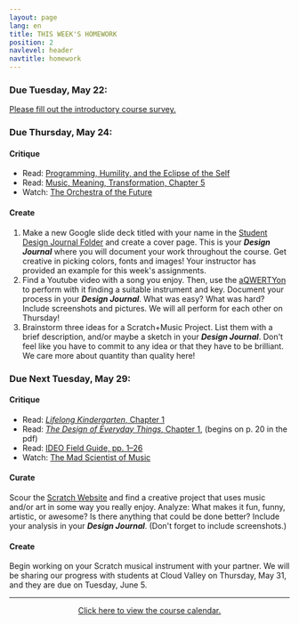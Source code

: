 ```yaml
---
layout: page
lang: en
title: THIS WEEK'S HOMEWORK
position: 2
navlevel: header
navtitle: homework
---
```

### Due Tuesday, May 22:
[Please fill out the introductory course survey.](https://goo.gl/forms/Hc11i0FycFeF6Dbt1)

### Due Thursday, May 24:
#### Critique
* Read: [Programming, Humility, and the Eclipse of the Self](https://drive.google.com/open?id=1C2lfLAJ0Qm8_o_FLdfVCCpVaijby1Hqx)
* Read: [Music, Meaning, Transformation, Chapter 5](https://drive.google.com/open?id=1nTz9PQF24GHVpRCbPPUlUK0wv3n1mDOz)
* Watch: [The Orchestra of the Future](https://www.ted.com/talks/ge_wang_the_diy_orchestra_of_the_future)

#### Create
1. Make a new Google slide deck titled with your name in the [Student Design Journal Folder](https://drive.google.com/open?id=1GS1H-5JEHPHAe8OgHM3DpHbzuXnvfvWx) and create a cover page. This is your ***Design Journal*** where you will document your work throughout the course. Get creative in picking colors, fonts and images! Your instructor has provided an example for this week's assignments.
2. Find a Youtube video with a song you enjoy. Then, use the [aQWERTYon](https://apps.musedlab.org/aqwertyon/) to perform with it finding a suitable instrument and key. Document your process in your ***Design Journal***. What was easy? What was hard? Include screenshots and pictures. We will all perform for each other on Thursday!
3. Brainstorm three ideas for a Scratch+Music Project. List them with a brief description, and/or maybe a sketch in your ***Design Journal***. Don't feel like you have to commit to any idea or that they have to be brilliant. We care more about quantity than quality here!

### Due Next Tuesday, May 29:
#### Critique
* Read: [*Lifelong Kindergarten*, Chapter 1](https://drive.google.com/open?id=1T3XMAZ_k5On9gF6o8m2KSqIBtCMLx80_)
* Read: [*The Design of Everyday Things*, Chapter 1](https://drive.google.com/open?id=1RUOBMvSxUY9QhSlO4MmMfIESz_LbzKaH), (begins on p. 20 in the pdf)
* Read: [IDEO Field Guide, pp. 1–26](https://drive.google.com/open?id=1sRnx_Wmyi7MgkJY4VkEiR-4W_DHxqtRS)
* Watch: [The Mad Scientist of Music](https://www.ted.com/talks/mark_applebaum_the_mad_scientist_of_music)

#### Curate
Scour the [Scratch Website](https://scratch.mit.edu) and find a creative project that uses music and/or art in some way you really enjoy. Analyze: What makes it fun, funny, artistic, or awesome? Is there anything that could be done better? Include your analysis in your ***Design Journal***. (Don't forget to include screenshots.)

#### Create
Begin working on your Scratch musical instrument with your partner. We will be sharing our progress with students at Cloud Valley on Thursday, May 31, and they are due on Tuesday, June 5.

***
<center><a href='https://docs.google.com/spreadsheets/d/1VG1K4f6eRtQaxqVSOX7DTNqgoiA7TVCsjpQANqhlb4s/edit?usp=sharing' target="_blank">Click here to view the course calendar.</a></center>
